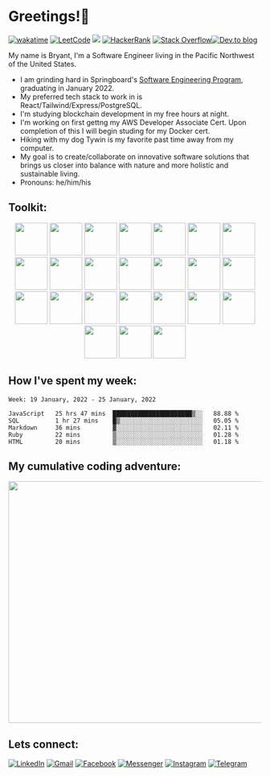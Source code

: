 # Greetings!🖖


[![wakatime](https://wakatime.com/badge/user/99e71179-209a-409a-b8bc-6612891d9ce9.svg)](https://wakatime.com/@99e71179-209a-409a-b8bc-6612891d9ce9) <a href='https://leetcode.com/zataara/'>![LeetCode](https://img.shields.io/badge/LeetCode-000000?style=plastic&logo=LeetCode&logoColor=#d16c06)</a>  <a href='https://www.codewars.com/users/zataara'><img src="https://www.codewars.com/users/zataara/badges/micro"></a> <a href='https://www.hackerrank.com/zataara'>![HackerRank](https://img.shields.io/badge/-Hackerrank-2EC866?style=plastic&logo=HackerRank&logoColor=white)</a> <a href='https://stackoverflow.com/users/14847517/bryant-macmahon'>![Stack Overflow](https://img.shields.io/badge/-Stackoverflow-FE7A16?style=plastic&logo=stack-overflow&logoColor=white)</a><a href='https://dev.to/zataara'>![Dev.to blog](https://img.shields.io/badge/dev.to-0A0A0A?style=plastic&logo=dev.to&logoColor=white)</a>

My name is Bryant, I'm a Software Engineer living in the Pacific Northwest of the United States.


- I am grinding hard in Springboard's <a href='https://www.springboard.com/courses/software-engineering-career-track/'>Software Engineering Program</a>, graduating in January 2022.
- My preferred tech stack to work in is React/Tailwind/Express/PostgreSQL.
- I'm studying blockchain development in my free hours at night. 
- I'm working on first gettng my AWS Developer Associate Cert. Upon completion of this I will begin studing for my Docker cert.
- Hiking with my dog Tywin is my favorite past time away from my computer.
- My goal is to create/collaborate on innovative software solutions that brings us closer into balance with nature and more holistic and sustainable living.
- Pronouns: he/him/his

## Toolkit:
<div align='center'>

<!-- HTML -->
<img width="65" src="https://cdn.jsdelivr.net/gh/devicons/devicon/icons/html5/html5-original.svg" />
 
<!-- CSS -->
<img width="65" src="https://cdn.jsdelivr.net/gh/devicons/devicon/icons/css3/css3-original.svg" />
 
<!-- Javscript -->
<img width="65" src="https://cdn.jsdelivr.net/gh/devicons/devicon/icons/javascript/javascript-original.svg" />
 
<!-- React -->
<img width="65" src="https://cdn.jsdelivr.net/gh/devicons/devicon/icons/react/react-original-wordmark.svg" />
 
<!-- Redux -->
<img width="65" src="https://cdn.jsdelivr.net/gh/devicons/devicon/icons/redux/redux-original.svg" />
 
<!-- Bootstrap -->
<img width="65" src="https://cdn.jsdelivr.net/gh/devicons/devicon/icons/bootstrap/bootstrap-plain-wordmark.svg" />

<!-- GIT -->
<img width="65" src="https://cdn.jsdelivr.net/gh/devicons/devicon/icons/git/git-plain.svg" />

<!-- Jest -->
<img  width="65" src="https://cdn.jsdelivr.net/gh/devicons/devicon/icons/jest/jest-plain.svg" />

<!-- Jasmine -->
<img width="65" src="https://cdn.jsdelivr.net/gh/devicons/devicon/icons/jasmine/jasmine-plain-wordmark.svg" />

<!-- jQuery -->
<img width="65" src="https://cdn.jsdelivr.net/gh/devicons/devicon/icons/jquery/jquery-plain-wordmark.svg" />

<!-- Markdown -->
<img width="65" src="https://cdn.jsdelivr.net/gh/devicons/devicon/icons/markdown/markdown-original.svg" />
 
<!-- Python -->
<img width="65" src="https://cdn.jsdelivr.net/gh/devicons/devicon/icons/python/python-original.svg" />
 
<!-- Flask -->
<img width="65" src="https://cdn.jsdelivr.net/gh/devicons/devicon/icons/flask/flask-original.svg" />

<!-- Node.js -->
<img width="65" src="https://cdn.jsdelivr.net/gh/devicons/devicon/icons/nodejs/nodejs-original.svg" />

<!-- npm -->
<img width="65" src="https://cdn.jsdelivr.net/gh/devicons/devicon/icons/npm/npm-original-wordmark.svg" />
 
<!-- Express -->
<img width ="65" src="https://cdn.jsdelivr.net/gh/devicons/devicon/icons/express/express-original.svg" />
 
<!-- Ruby -->
<img width="65" src="https://cdn.jsdelivr.net/gh/devicons/devicon/icons/ruby/ruby-plain.svg" />

<!-- Rails -->
<img width="65" src="https://cdn.jsdelivr.net/gh/devicons/devicon/icons/rails/rails-plain.svg" />

<!-- Photoshop -->
<img width="65" src="https://cdn.jsdelivr.net/gh/devicons/devicon/icons/photoshop/photoshop-plain.svg" />
 
<!-- Bash -->
<img width="65" src="https://cdn.jsdelivr.net/gh/devicons/devicon/icons/bash/bash-original.svg" />

<!-- PostgreSQL -->
<img width="65" src="https://cdn.jsdelivr.net/gh/devicons/devicon/icons/postgresql/postgresql-original-wordmark.svg" />
 
<!-- Heroku -->
<img width="65" src="https://cdn.jsdelivr.net/gh/devicons/devicon/icons/heroku/heroku-original-wordmark.svg" />
 
<!-- Travis -->
<img width="65" src="https://cdn.jsdelivr.net/gh/devicons/devicon/icons/travis/travis-plain.svg" />

<!-- VSCode -->
<img width="65" src="https://cdn.jsdelivr.net/gh/devicons/devicon/icons/vscode/vscode-original.svg" />
 
</div>

## How I've spent my week:
<!--START_SECTION:waka-->
```text
Week: 19 January, 2022 - 25 January, 2022

JavaScript   25 hrs 47 mins  ██████████████████████▒░░   88.88 % 
SQL          1 hr 27 mins    █▒░░░░░░░░░░░░░░░░░░░░░░░   05.05 % 
Markdown     36 mins         ▓░░░░░░░░░░░░░░░░░░░░░░░░   02.11 % 
Ruby         22 mins         ▒░░░░░░░░░░░░░░░░░░░░░░░░   01.28 % 
HTML         20 mins         ▒░░░░░░░░░░░░░░░░░░░░░░░░   01.18 % 
```
<!--END_SECTION:waka-->

## My cumulative coding adventure:
<a href='https://wakatime.com/@zataara'><img width="1000" height="480" src="https://wakatime.com/share/@zataara/1951159e-2f55-4a3a-b85a-090f3139d650.svg"></img></a>
  
## Lets connect:
 
<a href='https://www.linkedin.com/in/bryantmac'>![LinkedIn](https://img.shields.io/badge/LinkedIn-%230077B5.svg?style=for-the-badge&logo=linkedin&logoColor=white)</a> <a href='https://mail.google.com/mail/?view=cm&fs=1&to=bryantmac@gmail.com&su=Hello!&body=Greetings'>![Gmail](https://img.shields.io/badge/Gmail-D14836?style=for-the-badge&logo=gmail&logoColor=white)</a> <a href='https://www.fb.com/bryantm'> ![Facebook](https://img.shields.io/badge/Facebook-%231877F2.svg?style=for-the-badge&logo=Facebook&logoColor=white)</a> <a href='https://www.m.me/bryantm'>![Messenger](https://img.shields.io/badge/Messenger-00B2FF?style=for-the-badge&logo=messenger&logoColor=white)</a> <a href='https://www.instagram.com/zataara.xyz'>![Instagram](https://img.shields.io/badge/Instagram-%23E4405F.svg?style=for-the-badge&logo=Instagram&logoColor=white)</a> <a href='https://telegram.me/zataara'>![Telegram](https://img.shields.io/badge/Telegram-2CA5E0?style=for-the-badge&logo=telegram&logoColor=white)</a>
 

  
<!-- <img src="https://github.com/zataara/zataara/blob/master/images/codeStats.svg" alt=""/> -->
<!-- All Apps -->
<!-- [![wakatime](https://wakatime.com/badge/user/99e71179-209a-409a-b8bc-6612891d9ce9.svg)](https://wakatime.com/@99e71179-209a-409a-b8bc-6612891d9ce9) -->
<!-- ## My Cumulative Github Journey:
<img align='left' src='https://github.com/zataara/github-api-stats/blob/master/generated/overview.svg' />
<img align='center' src='https://github.com/zataara/github-api-stats/blob/master/generated/languages.svg' /> -->
 
<!--   Most used Languages
<img src="https://github-readme-stats.vercel.app/api/top-langs/?username=zataara&theme=blue-green"> -->
 
 <!-- <div align='left'>
Checkout my progress on <a href='https://leetcode.com/zataara/'>Leetcode</a>!
<br>
<a href='https://leetcode.com/zataara/'><img src='https://github.com/zataara/leetcode-stats/blob/master/generated/stats.svg'></a></div>
<div align='left'> -->

